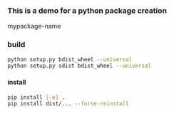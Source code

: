 ### This is a demo for a python package creation
mypackage-name
### build
```bash
python setup.py bdist_wheel --universal
python setup.py sdist bdist_wheel --universal
```


#### install
```bash
pip install [-e] .
pip install dist/... --forse-reinstall
```